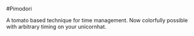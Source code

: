 #Pimodori

A tomato based technique for time management. 
Now colorfully possible with arbitrary timing on your unicornhat. 
